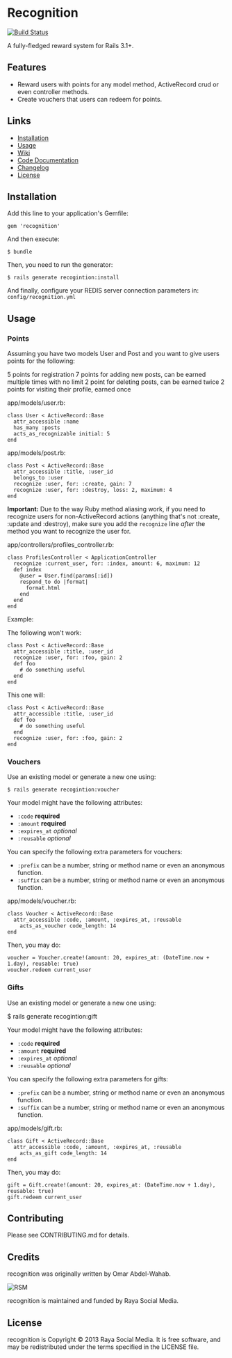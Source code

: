 # Recognition
[![Build Status](https://travis-ci.org/rayasocialmedia/recognition.png?branch=master)](https://travis-ci.org/rayasocialmedia/recognition)

A fully-fledged reward system for Rails 3.1+.

## Features

*  Reward users with points for any model method, ActiveRecord crud or even controller methods.
*  Create vouchers that users can redeem for points.

## Links

*  [Installation](#Installation)
*  [Usage](#usage)
*  [Wiki](https://github.com/rayasocialmedia/recognition/wiki)
*  [Code Documentation](http://rubydoc.info/gems/recognition/frames)
*  [Changelog](https://raw.github.com/rayasocialmedia/recognition/master/CHANGELOG.txt)
*  [License](https://raw.github.com/rayasocialmedia/recognition/master/LICENSE.txt)

## Installation

Add this line to your application's Gemfile:

    gem 'recognition'

And then execute:

    $ bundle

Then, you need to run the generator:

    $ rails generate recogintion:install

And finally, configure your REDIS server connection parameters in: `config/recognition.yml`

## Usage

### Points

Assuming you have two models User and Post and you want to give users points for the following:

5 points for registration
7 points for adding new posts, can be earned multiple times with no limit
2 point for deleting posts, can be earned twice
2 points for visiting their profile, earned once

app/models/user.rb:

    class User < ActiveRecord::Base
      attr_accessible :name
      has_many :posts
      acts_as_recognizable initial: 5
    end

app/models/post.rb:

    class Post < ActiveRecord::Base
      attr_accessible :title, :user_id
      belongs_to :user
      recognize :user, for: :create, gain: 7
      recognize :user, for: :destroy, loss: 2, maximum: 4
    end

**Important:**
Due to the way Ruby method aliasing work, if you need to recognize users for 
non-ActiveRecord actions (anything that's not :create, :update and :destroy),
make sure you add the `recognize` line *after* the method you want to 
recognize the user for.

app/controllers/profiles_controller.rb:

    class ProfilesController < ApplicationController
      recognize :current_user, for: :index, amount: 6, maximum: 12
      def index
        @user = User.find(params[:id])
        respond_to do |format|
          format.html
        end
      end
    end

Example:

The following won't work:

    class Post < ActiveRecord::Base
      attr_accessible :title, :user_id
      recognize :user, for: :foo, gain: 2
      def foo
        # do something useful
      end
    end

This one will:

    class Post < ActiveRecord::Base
      attr_accessible :title, :user_id
      def foo
        # do something useful
      end
      recognize :user, for: :foo, gain: 2
    end

### Vouchers

Use an existing model or generate a new one using:

    $ rails generate recogintion:voucher

Your model might have the following attributes:

*  `:code` **required**
*  `:amount` **required**
*  `:expires_at` _optional_
*  `:reusable` _optional_

You can specify the following extra parameters for vouchers:

* `:prefix` can be a number, string or method name or even an anonymous function.
* `:suffix` can be a number, string or method name or even an anonymous function.

app/models/voucher.rb:

    class Voucher < ActiveRecord::Base
      attr_accessible :code, :amount, :expires_at, :reusable
        acts_as_voucher code_length: 14
    end

Then, you may do:

    voucher = Voucher.create!(amount: 20, expires_at: (DateTime.now + 1.day), reusable: true)
    voucher.redeem current_user

### Gifts

Use an existing model or generate a new one using:

$ rails generate recogintion:gift

Your model might have the following attributes:

*  `:code` **required**
*  `:amount` **required**
*  `:expires_at` _optional_
*  `:reusable` _optional_

You can specify the following extra parameters for gifts:

* `:prefix` can be a number, string or method name or even an anonymous function.
* `:suffix` can be a number, string or method name or even an anonymous function.

app/models/gift.rb:

    class Gift < ActiveRecord::Base
      attr_accessible :code, :amount, :expires_at, :reusable
        acts_as_gift code_length: 14
    end

Then, you may do:

    gift = Gift.create!(amount: 20, expires_at: (DateTime.now + 1.day), reusable: true)
    gift.redeem current_user

## Contributing

Please see CONTRIBUTING.md for details.

## Credits
recognition was originally written by Omar Abdel-Wahab.

![RSM](http://rayasocialmedia.com/images/logo.png)

recognition is maintained and funded by Raya Social Media.

## License
recognition is Copyright © 2013 Raya Social Media. It is free software, and may be redistributed under the terms specified in the LICENSE file.
